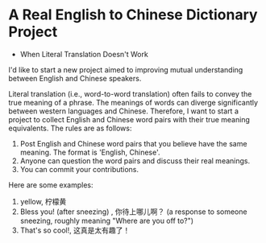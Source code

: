 # A Real English to Chinese Dictionary Project 
- When Literal Translation Doesn't Work

I'd like to start a new project aimed to improving mutual understanding between English and Chinese speakers.

Literal translation (i.e., word-to-word translation) often fails to convey the true meaning of a phrase. The meanings of words can diverge significantly between western languages and Chinese. Therefore, I want to start a project to collect English and Chinese word pairs with their true meaning equivalents. The rules are as follows:

1. Post English and Chinese word pairs that you believe have the same meaning. The format is 'English, Chinese'.
2. Anyone can question the word pairs and discuss their real meanings.
3. You can commit your contributions. 

Here are some examples:

1. yellow, 柠檬黄
2. Bless you! (after sneezing) , 你待上哪儿啊？ (a response to someone sneezing, roughly meaning "Where are you off to?")
3. That's so cool!, 这真是太有趣了！
